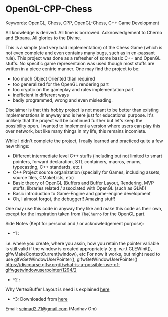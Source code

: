 # OpenGL-CPP-Chess

Keywords: OpenGL, Chess, CPP, OpenGL-Chess, C++ Game Development

All knowledge is derived. All time is borrowed. Acknowledgement to Cherno and Ekbana. All glories to the Divine.

This is a simple (and very bad implementation) of the Chess Game (which is not even complete and even contains many bugs, such as in en-passant rule). This project was done as a refresher of some basic C++ and OpenGL stuffs. No specific game representaion was used though most stuffs are written in a piece centric manner. One may find the project to be:

* too much Object Oriented than required
* too generalized for the OpenGL rendering part
* too cryptic on the gameplay and rules implementation part
* inefficient in different ways
* badly programmed, wrong and even misleading.

Disclaimer is that this hobby project is not meant to be better than existing implementations in anyway and is here just for educational purpose. It's unlikely that the project will be continued further but let's keep the possibility open. I wanted to implement a version where users can play this over network, but like many things in my life, this remains incomlete.

While I didn't complete the project, I really learned and practiced quite a few new things:

* Different intermediate level C++ stuffs (including but not limited to smart pointers, forward declaration, STL containers, macros, enums, typecasting, C++ standards, etc.)
* C++ Project source organization (specially for Games, including assets, source files, CMakeLists, etc)
* Basic theory of OpenGL (Buffers and Buffer Layout, Rendering, MVP stuffs, libraries related / associated with OpenGL (such as GLM))
* Basic introduction to Game-Engine and game-engine development
* Oh, I almost forgot, the debugger!! Amazing stuff!

One may use this code in anyway they like and make this code as their own, except for the inspiration taken from `TheCherno` for the OpenGL part.

Side Notes (Kept for personal and / or acknowledgement purpose):

* ^1 :

i.e. where you create, where you assin, how you retain the pointer variable is still valid
if the window is created appropriately (e.g. w.r.t GLEWInit(), glfwMakeContextCurrent(window), etc
For now it works, but might need to use glfwSetWindowUserPointer(), glfwGetWindowUserPointer()
https://discourse.glfw.org/t/what-is-a-possible-use-of-glfwgetwindowuserpointer/1294/2

* ^2 :

Why VertexBuffer Layout is need is explained [here](https://youtu.be/x0H--CL2tUI?list=PLlrATfBNZ98foTJPJ_Ev03o2oq3-GGOS2&t=800)

* ^3:
Downloaded from [here](https://commons.wikimedia.org/wiki/Category:SVG_chess_pieces)


Email: scimad2.71@gmail.com (Madhav Om)
